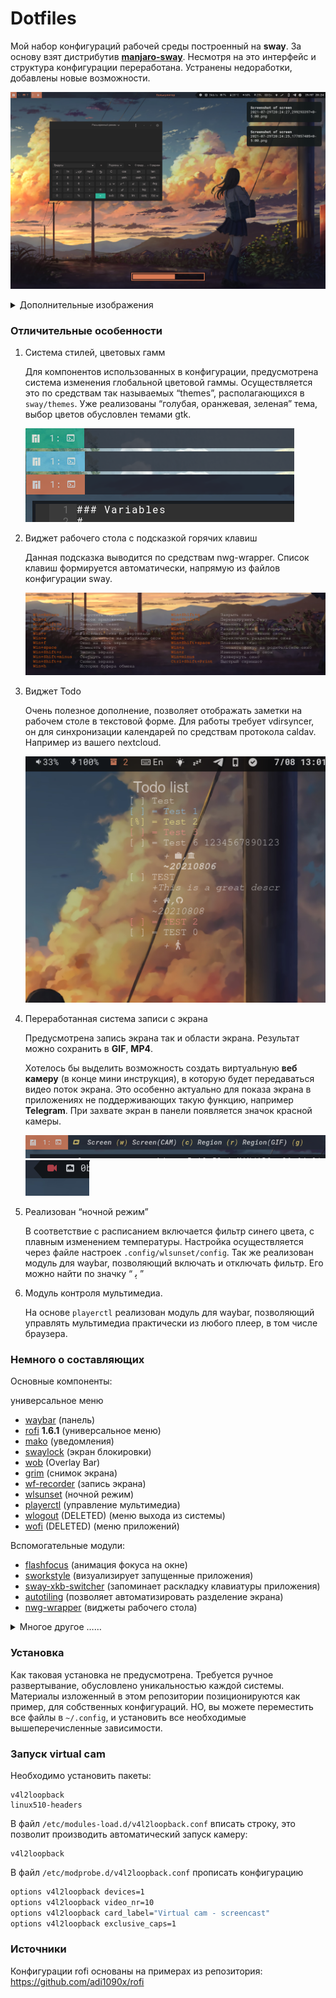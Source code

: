 # Dotfiles

Мой набор конфигураций рабочей среды построенный на **sway**. За основу взят дистрибутив **[manjaro-sway](https://github.com/Manjaro-Sway/manjaro-sway)**. 
Несмотря на это интерфейс и структура конфигурации переработана. Устранены недоработки, добавлены новые возможности. 

![Example screen](Design/README/1.png)

<details>
<summary>Дополнительные изображения </summary>

![Example screen](Design/README/6.png)

![Example screen](Design/README/7.png)

![Example screen](Design/README/5.png)

![Example screen](Design/README/3.png)
</details>

### Отличительные особенности

1. Система стилей, цветовых гамм

    Для компонентов использованных в конфигурации, предусмотрена система изменения глобальной цветовой гаммы. Осуществляется это по средствам так называемых “themes”, располагающихся в `sway/themes`. Уже реализованы “голубая, оранжевая, зеленая” тема, выбор цветов обусловлен темами gtk.

     ![](Design/README/10.png)

2. Виджет рабочего стола с подсказкой горячих клавиш 

    Данная подсказка выводится по средствам nwg-wrapper. Список клавиш формируется автоматически, напрямую из файлов конфигурации sway.

    ![Example screen](Design/README/14.png)
    
3. Виджет Todo

    Очень полезное дополнение, позволяет отображать заметки на рабочем столе в текстовой форме. Для работы требует vdirsyncer, он для синхронизации календарей по средствам протокола caldav. Например из вашего nextcloud.

    ![Example screen](Design/README/13.png)

4. Переработанная система записи с экрана

    Предусмотрена  запись экрана так и области экрана. Результат можно сохранить в **GIF**, **MP4**.

    Хотелось бы выделить возможность создать виртуальную **веб камеру** (в конце мини инструкция), в которую будет передаваться видео поток экрана. Это особенно актуально для показа экрана в приложениях не поддерживающих такую функцию, например **Telegram**. 
    При захвате экран в панели появляется значок красной камеры.

     ![](Design/README/11.png)![Example screen](Design/README/12.png)

5. Реализован “ночной режим” 

    В соответствие с расписанием включается фильтр синего цвета, с плавным изменением температуры. Настройка осуществляется через файле настроек `.config/wlsunset/config`.  Так же реализован модуль для waybar, позволяющий включать и отключать фильтр. Его можно найти по значку “ ﯦ ”

6. Модуль контроля мультимедиа. 

    На основе `playerctl` реализован модуль для waybar, позволяющий управлять мультимедиа практически из любого плеер, в том числе браузера.

### Немного о составляющих

Основные компоненты:

универсальное меню

- [waybar](https://github.com/Alexays/Waybar) (панель)
- [rofi](https://github.com/lbonn/rofi) **1.6.1** (универсальное меню)
- [mako](https://github.com/emersion/mako) (уведомления)
- [swaylock](https://github.com/mortie/swaylock-effects) (экран блокировки)
- [wob](https://github.com/francma/wob) (Overlay Bar)
- [grim](https://github.com/emersion/grim) (снимок экрана)
- [wf-recorder](https://github.com/ammen99/wf-recorder) (запись экрана)
- [wlsunset](https://sr.ht/~kennylevinsen/wlsunset/) (ночной режим)
- [playerctl](https://github.com/altdesktop/playerctl) (управление мультимедиа)
- [wlogout](https://github.com/ArtsyMacaw/wlogout) (DELETED) (меню выхода из системы)
- [wofi](https://github.com/tsujp/wofi) (DELETED) (меню приложений)

Вспомогательные модули:
- [flashfocus](https://github.com/fennerm/flashfocus) (анимация фокуса на окне)
- [sworkstyle](https://github.com/Lyr-7D1h/swayest_workstyle) (визуализирует запущенные приложения)
- [sway-xkb-switcher](https://github.com/nmukhachev/sway-xkb-switcher) (запоминает раскладку клавиатуры приложения)
- [autotiling](https://github.com/nwg-piotr/autotiling) (позволяет автоматизировать разделение экрана)
- [nwg-wrapper](https://github.com/nwg-piotr/nwg-wrapper) (виджеты рабочего стола)

<details>
<summary>Многое другое ……</summary>

Система:
- [sway](https://github.com/swaywm/sway)
- [kitty](https://github.com/kovidgoyal/kitty)
- [zsh](https://www.zsh.org/)
- [wl-clipboard](https://github.com/bugaevc/wl-clipboard) (буфер обмена)

Дополнительные приложения:
- [mc](https://github.com/MidnightCommander/mc) (файловый менеджер)
- [micro](https://github.com/zyedidia/micro) (текстовый редактор)
- [vdirsyncer](https://github.com/pimutils/vdirsyncer) (программа для синхронизации заметок и календарей по средствам протокола CalDav)
- [clipman](https://github.com/yory8/clipman) (менеджер буфера обмена)
</details>

### Установка

Как таковая установка не предусмотрена. Требуется ручное развертывание, обусловлено уникальностью каждой системы.
Материалы изложенный в этом репозитории позиционируются как пример, для собственных конфигураций. 
НО, вы можете переместить все файлы в `~/.config`, и установить все необходимые вышеперечисленные зависимости. 

### Запуск virtual cam

Необходимо установить пакеты:

~~~bas
v4l2loopback
linux510-headers
~~~

В файл `/etc/modules-load.d/v4l2loopback.conf`  вписать строку, это позволит производить автоматический запуск камеру:

~~~bas
v4l2loopback
~~~

В файл `/etc/modprobe.d/v4l2loopback.conf`  прописать конфигурацию

~~~bash
options v4l2loopback devices=1
options v4l2loopback video_nr=10
options v4l2loopback card_label="Virtual cam - screencast" 
options v4l2loopback exclusive_caps=1
~~~

### Источники

Конфигурации rofi основаны на примерах из репозитория: https://github.com/adi1090x/rofi

